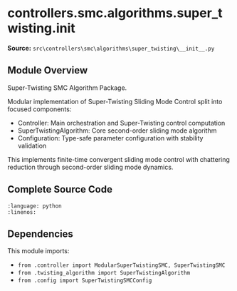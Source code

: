 # controllers.smc.algorithms.super_twisting.__init__

**Source:** `src\controllers\smc\algorithms\super_twisting\__init__.py`

## Module Overview

Super-Twisting SMC Algorithm Package.

Modular implementation of Super-Twisting Sliding Mode Control split into focused components:
- Controller: Main orchestration and Super-Twisting control computation
- SuperTwistingAlgorithm: Core second-order sliding mode algorithm
- Configuration: Type-safe parameter configuration with stability validation

This implements finite-time convergent sliding mode control with chattering reduction
through second-order sliding mode dynamics.

## Complete Source Code

```{literalinclude} ../../../src/controllers/smc/algorithms/super_twisting/__init__.py
:language: python
:linenos:
```



## Dependencies

This module imports:

- `from .controller import ModularSuperTwistingSMC, SuperTwistingSMC`
- `from .twisting_algorithm import SuperTwistingAlgorithm`
- `from .config import SuperTwistingSMCConfig`
